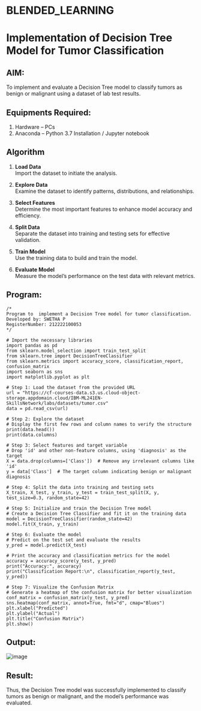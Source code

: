 # BLENDED_LEARNING
# Implementation of Decision Tree Model for Tumor Classification

## AIM:
To implement and evaluate a Decision Tree model to classify tumors as benign or malignant using a dataset of lab test results.

## Equipments Required:
1. Hardware – PCs
2. Anaconda – Python 3.7 Installation / Jupyter notebook

## Algorithm

1. **Load Data**  
   Import the dataset to initiate the analysis.

2. **Explore Data**  
   Examine the dataset to identify patterns, distributions, and relationships.

3. **Select Features**  
   Determine the most important features to enhance model accuracy and efficiency.

4. **Split Data**  
   Separate the dataset into training and testing sets for effective validation.

5. **Train Model**  
   Use the training data to build and train the model.

6. **Evaluate Model**  
   Measure the model’s performance on the test data with relevant metrics.

## Program:
```
/*
Program to  implement a Decision Tree model for tumor classification.
Developed by: SWETHA P
RegisterNumber: 212222100053 
*/
```
```
# Import the necessary libraries
import pandas as pd
from sklearn.model_selection import train_test_split
from sklearn.tree import DecisionTreeClassifier
from sklearn.metrics import accuracy_score, classification_report, confusion_matrix
import seaborn as sns
import matplotlib.pyplot as plt

# Step 1: Load the dataset from the provided URL
url = "https://cf-courses-data.s3.us.cloud-object-storage.appdomain.cloud/IBM-ML241EN-SkillsNetwork/labs/datasets/tumor.csv"
data = pd.read_csv(url)

# Step 2: Explore the dataset
# Display the first few rows and column names to verify the structure
print(data.head())
print(data.columns)

# Step 3: Select features and target variable
# Drop 'id' and other non-feature columns, using 'diagnosis' as the target
X = data.drop(columns=['Class'])  # Remove any irrelevant columns like 'id'
y = data['Class']  # The target column indicating benign or malignant diagnosis

# Step 4: Split the data into training and testing sets
X_train, X_test, y_train, y_test = train_test_split(X, y, test_size=0.3, random_state=42)

# Step 5: Initialize and train the Decision Tree model
# Create a Decision Tree Classifier and fit it on the training data
model = DecisionTreeClassifier(random_state=42)
model.fit(X_train, y_train)

# Step 6: Evaluate the model
# Predict on the test set and evaluate the results
y_pred = model.predict(X_test)

# Print the accuracy and classification metrics for the model
accuracy = accuracy_score(y_test, y_pred)
print("Accuracy:", accuracy)
print("Classification Report:\n", classification_report(y_test, y_pred))

# Step 7: Visualize the Confusion Matrix
# Generate a heatmap of the confusion matrix for better visualization
conf_matrix = confusion_matrix(y_test, y_pred)
sns.heatmap(conf_matrix, annot=True, fmt="d", cmap="Blues")
plt.xlabel("Predicted")
plt.ylabel("Actual")
plt.title("Confusion Matrix")
plt.show()
```

## Output:
![image](https://github.com/user-attachments/assets/7ebbdf70-5428-48ae-8577-61c766b8f7a4)

## Result:
Thus, the Decision Tree model was successfully implemented to classify tumors as benign or malignant, and the model’s performance was evaluated.
